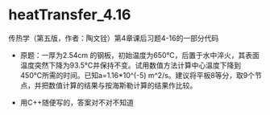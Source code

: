 # heatTransfer_4.16
传热学（第五版，作者：陶文铨）第4章课后习题4-16的一部分代码

* 原题：一厚为2.54cm 的钢板，初始温度为650℃，后置于水中淬火，其表面温度突然下降为93.5℃并保持不变。试用数值方法计算中心温度下降到450℃所需的时间。已知a=1.16*10^(-5) m^2/s。建议将平板8等分，取9个节点，并把数值计算的结果与按海斯勒计算的结果作比较。

* 用C++随便写的，答案对不对不知道
